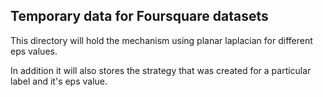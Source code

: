 ## Temporary data for Foursquare datasets

This directory will hold the mechanism using planar laplacian for different eps values.

In addition it will also stores the strategy that was created for a particular label and it's eps value. 

